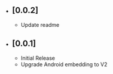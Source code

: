 * ## [0.0.2]
    - Update readme
  
* ## [0.0.1]
  - Initial Release
  - Upgrade Android embedding to V2
